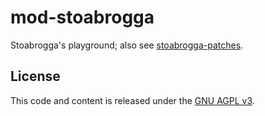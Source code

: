 # mod-stoabrogga

Stoabrogga's playground; also see [stoabrogga-patches](https://gitlab.com/opfesoft/stoabrogga-patches).

## License
This code and content is released under the [GNU AGPL v3](LICENSE.md).
